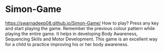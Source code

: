 # Simon-Game
https://swarnadeep08.github.io/Simon-Game/
How to play? Press any key and start playing the game. Remember the previous colour pattern while playing the entire game.
It helps in developing Body Awareness, Sequencing Skills and Motor Development. This game is an excellent way for a child to practice improving his or her body awareness.
